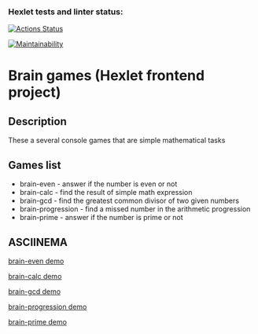 ### Hexlet tests and linter status:
[![Actions Status](https://github.com/allburtseva/frontend-project-44/workflows/hexlet-check/badge.svg)](https://github.com/allburtseva/frontend-project-44/actions)

[![Maintainability](https://api.codeclimate.com/v1/badges/5268022f53e6d12a3aa7/maintainability)](https://codeclimate.com/github/allburtseva/frontend-project-44/maintainability)

# Brain games (Hexlet frontend project)
## Description
These a several console games that are simple mathematical tasks
## Games list
* brain-even - answer if the number is even or not
* brain-calc - find the result of simple math expression
* brain-gcd - find the greatest common divisor of two given numbers
* brain-progression - find a missed number in the arithmetic progression
* brain-prime - answer if the number is prime or not

## ASCIINEMA
[brain-even demo](https://asciinema.org/a/sNkZyxBLw7veYKuDCf5wAiMy9/ "brain-even")

[brain-calc demo](https://asciinema.org/a/3TvCcCE3TCZQzuAYM67KmAfag/ "brain-calc")

[brain-gcd demo](https://asciinema.org/a/zfoGifePWsxDx0syitK9vZswf/ "brain-gcd")

[brain-progression demo](https://asciinema.org/a/RKOqELYzec7gaEn50TxjDYcDH/ "brain-progression")

[brain-prime demo](https://asciinema.org/a/yn34TpRAjqh42F8koMZZBJR7p/ "brain-prime")
